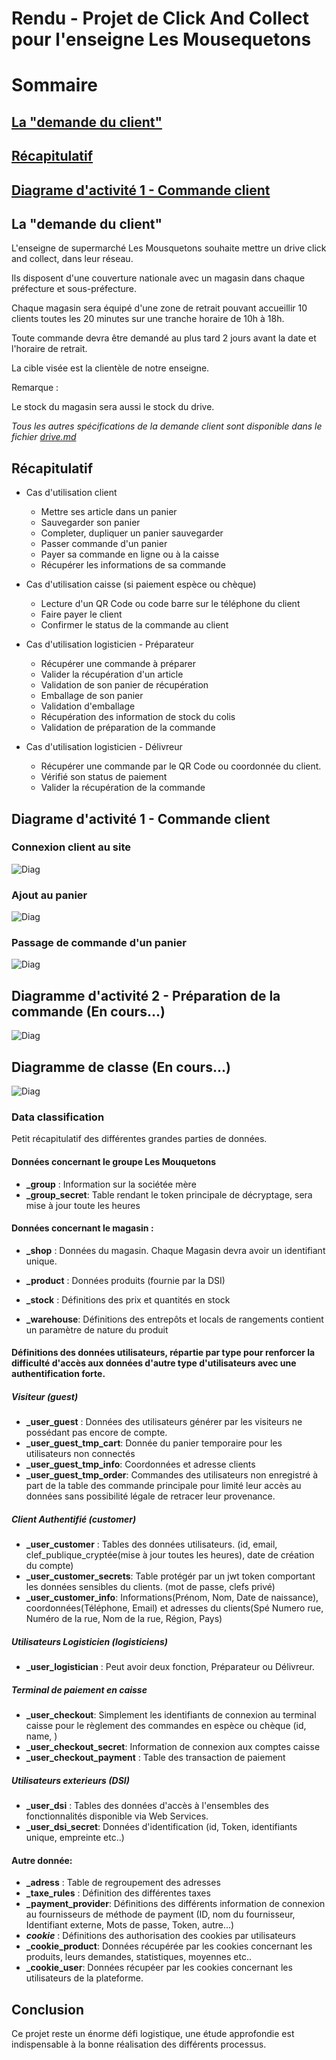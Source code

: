 # Rendu - Projet de Click And Collect pour l'enseigne Les Mousequetons

# Sommaire 

## [La "demande du client"](#client_request)
## [Récapitulatif](#summary)
## [Diagrame d'activité 1 - Commande client](#)

## <a id="client_request"> La "demande du client"

L'enseigne de supermarché Les Mousquetons souhaite mettre un drive click and collect, dans leur réseau.

Ils disposent d'une couverture nationale avec un magasin dans chaque préfecture et sous-préfecture.

Chaque magasin sera équipé d'une zone de retrait pouvant accueillir 10 clients toutes les 20 minutes sur une tranche horaire de 10h à 18h.

Toute commande devra être demandé au plus tard 2 jours avant la date et l'horaire de retrait.

La cible visée est la clientèle de notre enseigne.

Remarque :

Le stock du magasin sera aussi le stock du drive.

*Tous les autres spécifications de la demande client sont disponible dans le fichier [drive.md](./drive.md)*

## <a id="summary"> Récapitulatif

- Cas d'utilisation client
     - Mettre ses article dans un panier
     - Sauvegarder son panier
     - Completer, dupliquer un panier sauvegarder
     - Passer commande d'un panier 
     - Payer sa commande en ligne ou à la caisse
     - Récupérer les informations de sa commande

- Cas d'utilisation caisse (si paiement espèce ou chèque)
     - Lecture d'un QR Code ou code barre sur le téléphone du client
     - Faire payer le client 
     - Confirmer le status de la commande au client

- Cas d'utilisation logisticien - Préparateur
     - Récupérer une commande à préparer
     - Valider la récupération d'un article
     - Validation de son panier de récupération
     - Emballage de son panier
     - Validation d'emballage
     - Récupération des information de stock du colis
     - Validation de préparation de la commande

- Cas d'utilisation logisticien - Délivreur
     - Récupérer une commande par le QR Code ou coordonnée du client.
     - Vérifié son status de paiement
     - Valider la récupération de la commande

## <a id="da1_customer_order"> Diagrame d'activité 1 - Commande client

### Connexion client au site

![Diag](./D_activity_user_connexion_shop.png)

### Ajout au panier

![Diag](./D_activity_customer_add_to_cart.png)

### Passage de commande d'un panier

![Diag](./D_activity_customer_valid_cart.png)

## <a id="da2_order_preparing"> Diagramme d'activité 2 - Préparation de la commande (En cours...)

![Diag](./D_activity_logitician_prepare.png)
## <a id="class_diagram"> Diagramme de classe (En cours...)

![Diag](./D_class_principal.png)
### <a id="data_classification"> Data classification

Petit récapitulatif des différentes grandes parties de données.

#### Données concernant le groupe Les Mouquetons
- **_group** : Information sur la sociétée mère
- **_group_secret**: Table rendant le token principale de décryptage, sera mise à jour toute les heures 

#### Données concernant le magasin :
- **_shop** : Données du magasin. Chaque Magasin devra avoir un identifiant unique. 

- **_product** : Données produits (fournie par la DSI)

- **_stock** : Définitions des prix et quantités en stock

- **_warehouse**: Définitions des entrepôts et locals de rangements contient un paramètre de nature du produit

#### Définitions des données utilisateurs, répartie par type pour renforcer la difficulté d'accès aux données d'autre type d'utilisateurs avec une authentification forte.

##### Visiteur (guest)
- **_user_guest** : Données des utilisateurs générer par les visiteurs ne possédant pas encore de compte.
- **_user_guest_tmp_cart**: Donnée du panier temporaire pour les utilisateurs non connectés
- **_user_guest_tmp_info**: Coordonnées et adresse clients 
- **_user_guest_tmp_order**: Commandes des utilisateurs non enregistré à part de la table des commande principale pour limité leur accès au données sans possibilité légale de retracer leur provenance.

##### Client Authentifié (customer)
- **_user_customer** : Tables des données utilisateurs. (id, email, clef_publique_cryptée(mise à jour toutes les heures), date de création du compte)
- **_user_customer_secrets**: Table protégér par un jwt token comportant les données sensibles du clients. (mot de passe, clefs privé) 
- **_user_customer_info**: Informations(Prénom, Nom, Date de naissance), coordonnées(Téléphone, Email) et adresses du clients(Spé Numero rue, Numéro de la rue, Nom de la rue, Région, Pays)
##### Utilisateurs Logisticien (logisticiens)
- **_user_logistician** : Peut avoir deux fonction, Préparateur ou Délivreur. 

##### Terminal de paiement en caisse
- **_user_checkout**: Simplement les identifiants de connexion au terminal caisse pour le règlement des commandes en espèce ou chèque (id, name, )
- **_user_checkout_secret**: Information de connexion aux comptes caisse
- **_user_checkout_payment** : Table des transaction de paiement

##### Utilisateurs exterieurs (DSI)
- **_user_dsi** : Tables des données d'accès à l'ensembles des fonctionnalités disponible via Web Services.
- **_user_dsi_secret**: Données d'identification (id, Token, identifiants unique, empreinte etc..)

#### Autre donnée:

- **_adress** : Table de regroupement des adresses
- **_taxe_rules** : Définition des différentes taxes
- **_payment_provider**: Définitions des différents information de connexion au fournisseurs de méthode de payment (ID, nom du fournisseur, Identifiant externe, Mots de passe, Token, autre...)
- **_cookie_** : Définitions des authorisation des cookies par utilisateurs
- **_cookie_product**: Données récupérée par les cookies concernant les produits, leurs demandes, statistiques, moyennes etc..
- **_cookie_user**: Données récupéer par les cookies concernant les utilisateurs de la plateforme.



## Conclusion

Ce projet reste un énorme défi logistique, une étude approfondie est indispensable à la bonne réalisation des différents processus.
